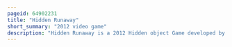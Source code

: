 ```yaml
---
pageid: 64902231
title: "Hidden Runaway"
short_summary: "2012 video game"
description: "Hidden Runaway is a 2012 Hidden object Game developed by the spanish Company Pendulo Studios and published by Bulkypix. It follows Protagonists Brian Basco and Gina Timmins as they retell Events from Runaway: a Road Adventure to a Film Producer interested in their Life Story. Along the Way the Player plays Mini-Games and Searches for Objects hidden in the Game's Environments. Hidden Runaway marked a Departure for Pendulo as it was the first casual Game and the first Project outside the graphic Adventure Genre for the Company."
---
```

